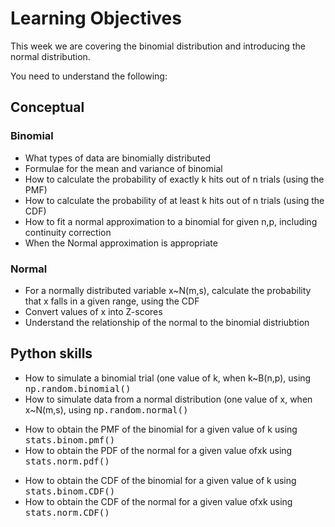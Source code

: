 # Learning Objectives

This week we are covering the binomial distribution and introducing
the normal distribution.

You need to understand the following:

## Conceptual

### Binomial
<ul>
<li>What types of data are binomially distributed
<li>Formulae for the mean and variance of binomial
<li>How to calculate the probability of exactly k hits out of n trials
(using the PMF)
<li>How to calculate the probability of at least k hits out of n
trials (using the CDF)
<li>How to fit a normal approximation to a binomial for given n,p, including continuity
correction
<li>When the Normal approximation is appropriate
</ul>

### Normal
<ul>
<li>For a normally distributed variable x~N(m,s), calculate the
probability that x falls in a given range, using the CDF
<li>Convert values of x into Z-scores
<li>Understand the relationship of the normal to the binomial distriubtion
</ul>

## Python skills 
<ul>
<li>How to simulate a binomial trial (one value of k, when k~B(n,p), using
<tt>np.random.binomial()</tt>
<li>How to simulate data from a normal distribution (one value of x, when
x~N(m,s), using <tt>np.random.normal()</tt>
</ul>
<ul>
<li>How to obtain the PMF of the binomial for a given value of k using
<tt>stats.binom.pmf()</tt>
<li>How to obtain the PDF of the normal for a given value ofxk using
<tt>stats.norm.pdf()</tt>
</ul>
<ul>
<li>How to obtain the CDF of the binomial for a given value of k using
<tt>stats.binom.CDF()</tt>
<li>How to obtain the CDF of the normal for a given value ofxk using
<tt>stats.norm.CDF()</tt>
</ul>
